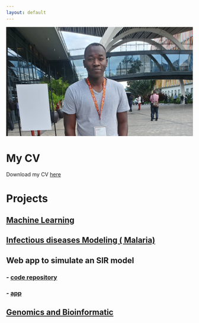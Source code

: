 ```yaml
---
layout: default
---
```


![image](Screenshot.png)

# My CV
Download my CV [here](https://drive.google.com/file/d/1bibd5lA8wqe9od7XY4CWxa3caT_g-IYa/view?usp=sharing)

# Projects

## [Machine Learning](https://github.com/Detagnon2000/Machine-Learning)

## [Infectious diseases Modeling ( Malaria)](https://github.com/Detagnon2000/Infectious-Diseases-Modeling)

## Web app to simulate an SIR model
### - [code repository](https://github.com/Detagnon2000/Shiny-web-app-for-SIR-model-simulation)
### - [app](https://z292kc-bernic-gbaguidi.shinyapps.io/Simulation_SIR_model/)

## [Genomics and Bioinformatic](https://github.com/Detagnon2000/Genomics-and-Bioinformatic)



